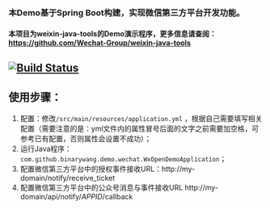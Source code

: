 ### 本Demo基于Spring Boot构建，实现微信第三方平台开发功能。

#### 本项目为weixin-java-tools的Demo演示程序，更多信息请查阅：https://github.com/Wechat-Group/weixin-java-tools

[![Build Status](https://travis-ci.org/Wechat-Group/weixin-java-open-demo.svg?branch=master)](https://travis-ci.org/Wechat-Group/weixin-java-open-demo)
-----------------------

## 使用步骤：
1. 配置：修改`/src/main/resources/application.yml` ，根据自己需要填写相关配置（需要注意的是：yml文件内的属性冒号后面的文字之前需要加空格，可参考已有配置，否则属性会设置不成功）；	
1. 运行Java程序：`com.github.binarywang.demo.wechat.WxOpenDemoApplication`；
1. 配置微信第三方平台中的授权事件接收URL：http://my-domain/notify/receive_ticket 
1. 配置微信第三方平台中的公众号消息与事件接收URL http://my-domain/api/notify/$APPID$/callback
	
